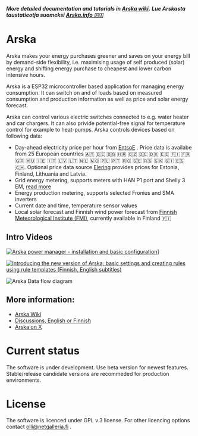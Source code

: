 ***More detailed documentation and tutorials in [Arska wiki](/wiki).*** 
***Lue Arskasta taustatieotja suomeksi [Arska.info 🇫🇮](https://arska.info)***


# Arska
Arska makes your energy purchases greener and saves on your energy bill by demand-side flexibility, i.e. maximising usage of self produced (solar) energy and shifting energy purchase to cheapest and lower carbon intensive hours.

Arska is a ESP32 microcontroller based application for managing energy consumption. It can switch on and of loads based on measured consumption and production information as well as price and solar energy forecast. 

Arska can control various electric switches connected to e.g. water heater and car chargers. It can also privide potential-free signal for temperature control for example to heat-pumps. Arska controls devices based on following data:
- Day-ahead electricity price per hour from [EntsoE](https://transparency.entsoe.eu/) . Price data is availabe from 25 European countries 🇦🇹 🇧🇪 🇧🇬 🇭🇷 🇨🇿 🇩🇪 🇩🇰 🇪🇪 🇫🇮 🇫🇷 🇬🇷 🇭🇺 🇮🇪 🇮🇹 🇱🇻 🇱🇹 🇳🇱 🇳🇴 🇵🇱 🇵🇹 🇷🇴 🇸🇪 🇷🇸 🇸🇰 🇸🇮 🇪🇸 🇨🇭. Optional price data source [Elering](https://dashboard.elering.ee/assets/api-doc.html)  provides prices for Estonia, Finland, Lithuania and Latvia. 
- Grid energy metering, supports meters with HAN P1 port and Shelly 3 EM, [read more](/wiki/Energy-Meter-configuration) 
- Energy production metering, supports selected Fronius and SMA inverters
- Current date and time, temperature sensor values
- Local solar forecast and Finnish wind power forecast from [Finnish Meteorological Institute (FMI)](https://www.ilmatieteenlaitos.fi/aurinko-ja-tuulivoimaennuste), currently available in Finland 🇫🇮

 
## Intro Videos 

[![Arska power manager - installation and basic configuration](https://github.com/Netgalleria/arska-node/assets/1752838/3d59ae0b-1a02-47c2-97b4-c399720c3787)](https://www.youtube.com/watch?v=MvDFJclwr6A)]

[![Introducing the new version of Arska; basic settings and creating rules using rule templates (Finnish, English subtitles)](https://github.com/Netgalleria/arska-node/assets/1752838/39256ebc-ec60-4826-a3b2-3e6431a00345)](https://www.youtube.com/watch?v=BFsiXRxTFBo)

![Arska Data flow diagram](https://github.com/Netgalleria/arska-node/assets/1752838/55de61ea-fe19-416d-bdfe-feb6becbf8b7)


## More information:
- [Arska Wiki](https://github.com/Netgalleria/arska-node/wiki) 
- [Discussions, English or Finnish](https://github.com/Netgalleria/arska-node/discussions) 
- [Arska on X](https://twitter.com/ArskaEnergy)

# Current status
The software is under development. Use beta version for newest features. Stable/release candidate versions are recommeded for production environments.   
# License 
The software is licenced under GPL v.3 license. For other licencing options contact olli@netgalleria.fi .


